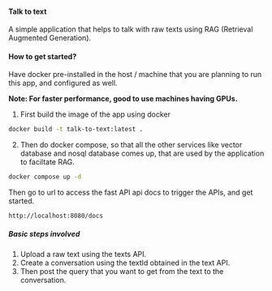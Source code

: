 #### Talk to text 
A simple application that helps to talk with raw texts using RAG (Retrieval Augmented Generation).


#### How to get started?
Have docker pre-installed in the host / machine that you are planning to run this app, and configured as well. 

**Note: For faster performance, good to use machines having GPUs.**


1. First build the image of the app using docker

```sh
docker build -t talk-to-text:latest .
```

2. Then do docker compose, so that all the other services like vector database and nosql database comes up, that are used by the application to faciltate RAG.
```sh
docker compose up -d
```

Then go to url to access the fast API api docs to trigger the APIs, and get started.
```
http://localhost:8080/docs
```

##### Basic steps involved
1. Upload a raw text using the texts API.
2. Create a conversation using the textId obtained in the text API.
3. Then post the query that you want to get from the text to the conversation.

